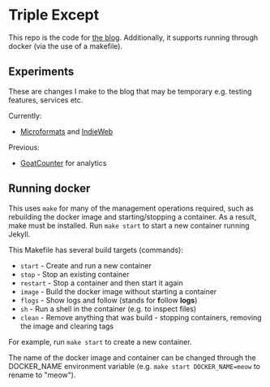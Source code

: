 # Triple Except

This repo is the code for [the blog][1]. Additionally, it supports running
through docker (via the use of a makefile).

  [1]: https://ralismark.github.io

## Experiments

These are changes I make to the blog that may be temporary e.g. testing
features, services etc.

Currently:

- [Microformats][microformats] and [IndieWeb][indieweb]

  [microformats]: http://microformats.org/wiki/Main_Page
  [indieweb]: https://indieweb.org

Previous:

- [GoatCounter][goatcounter] for analytics

  [goatcounter]: https://www.goatcounter.com/

## Running docker

This uses `make` for many of the management operations required, such as
rebuilding the docker image and starting/stopping a container. As a result, make
must be installed. Run `make start` to start a new container running Jekyll.

This Makefile has several build targets (commands):
- `start` - Create and run a new container
- `stop` - Stop an existing container
- `restart` - Stop a container and then start it again
- `image` - Build the docker image without starting a container
- `flogs` - Show logs and follow (stands for **f**ollow **logs**)
- `sh` - Run a shell in the container (e.g. to inspect files)
- `clean` - Remove anything that was build - stopping containers, removing the
    image and clearing tags

For example, run `make start` to create a new container.

The name of the docker image and container can be changed through the
DOCKER_NAME environment variable (e.g. `make start DOCKER_NAME=meow` to rename
to "meow").
